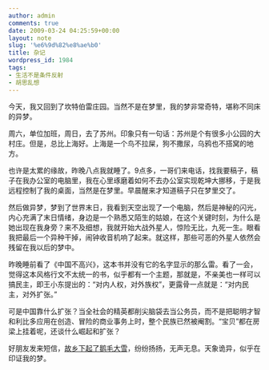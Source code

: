 ```yaml
---
author: admin
comments: true
date: 2009-03-24 04:25:59+00:00
layout: note
slug: '%e6%9d%82%e8%ae%b0'
title: 杂记
wordpress_id: 1984
tags:
- 生活不是条件反射
- 胡思乱想
---
```


今天，我又回到了坎特伯雷庄园。当然不是在梦里，我的梦非常奇特，堪称不同床的异梦。

周六，单位加班，周日，去了苏州。印象只有一句话：苏州是个有很多小公园的大村庄。但是，总比上海好。上海是一个鸟不拉屎，狗不撒尿，乌鸦也不搭窝的地方。

也许是太累的缘故，昨晚八点我就睡了。9点多，一哥们来电话，找我要稿子，稿子在我办公室的电脑里，我在心里琢磨着如何不去办公室实现乾坤大挪移，于是我远程控制了我的桌面，当然是在梦里。早晨醒来才知道稿子只在梦里交了。

然后做异梦，梦到了世界末日，我看到天空出现了一个电脑，然后是神秘的闪光，内心充满了末日情绪，身边是一个熟悉又陌生的姑娘，在这个关键时刻，为什么是她出现在我身旁？来不及细想，我就开始大战外星人，惊险无比，九死一生。眼看我把最后一个异种干掉，闹钟收音机响了起来。就这样，那些可恶的外星人依然会残留在我以后的梦中。

昨晚睡前看了《中国不高兴》，这本书并没有它的名字显示的那么雷。看了一会，觉得这本风格行文不太统一的书，似乎都有一个主题，那就是，不亲美也一样可以搞民主，即王小东提出的：“对内人权，对外族权”，更露骨一点就是：“对内民主，对外扩张。”

可是中国靠什么扩张？当全社会的精英都削尖脑袋去当公务员，而不是把聪明才智和利比多应用在创造、冒险的商业事务上时，整个民族已然被阉割。“宝贝”都在房梁上挂着呢，还谈什么崛起和扩张？

好朋友发来短信，[故乡下起了鹅毛大雪](http://fenghua09.blogbus.com/logs/36938788.html)，纷纷扬扬，无声无息。天象诡异，似乎在印证我的梦。
